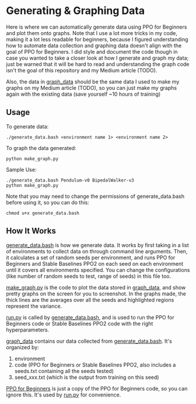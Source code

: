# Generating & Graphing Data

Here is where we can automatically generate data using PPO for Beginners and plot them onto graphs. Note that I use a lot more tricks in my code, making it a lot less readable for beginners, because I figured understanding how to automate data collection and graphing data doesn't align with the goal of PPO for Beginners. I did style and document the code though in case you wanted to take a closer look at how I generate and graph my data; just be warned that it will be hard to read and understanding the graph code isn't the goal of this repository and my Medium article (TODO). 

Also, the data in [graph_data](graph_data) should be the same data I used to make my graphs on my Medium article (TODO), so you can just make my graphs again with the existing data (save yourself ~10 hours of training)

## Usage
To generate data:
```
./generate_data.bash <environment name 1> <environment name 2>
```
To graph the data generated:
```
python make_graph.py
```
Sample Use:
```
./generate_data.bash Pendulum-v0 BipedalWalker-v3
python make_graph.py
```
Note that you may need to change the permissions of generate_data.bash before using it, so you can do this:
```
chmod u+x generate_data.bash
```

## How It Works
[generate_data.bash](generate_data.bash) is how we generate data. It works by first taking in a list of environments to collect data on through command line arguments. Then, it calculates a set of random seeds per environment, and runs PPO for Beginners and Stable Baselines PPO2 on each seed on each environment until it covers all environments specified. You can change the configurations (like number of random seeds to test, range of seeds) in this file too. 

[make_graph.py](make_graph.py) is the code to plot the data stored in [graph_data](graph_data), and show pretty graphs on the screen for you to screenshot. In the graphs made, the thick lines are the averages over all the seeds and highlighted regions represent the variance.

[run.py](run.py) is called by [generate_data.bash](generate_data.bash), and is used to run the PPO for Beginners code or Stable Baselines PPO2 code with the right hyperparameters. 

[graph_data](graph_data) contains our data collected from [generate_data.bash](generate_data.bash). It's organized by:
1. environment
2. code (PPO for Beginners or Stable Baselines PPO2, also includes a seeds.txt containing all the seeds tested)
3. seed_xxx.txt (which is the output from training on this seed)

[PPO for Beginners](ppo_for_beginners) is just a copy of the PPO for Beginners code, so you can ignore this. It's used by [run.py](run.py) for convenience.